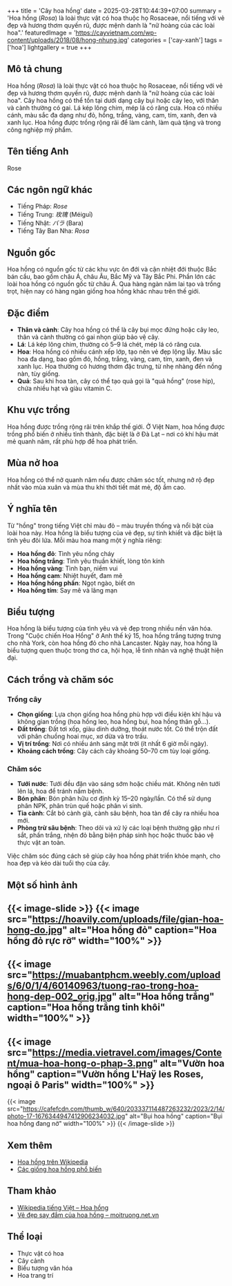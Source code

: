 +++
title = 'Cây hoa hồng'
date = 2025-03-28T10:44:39+07:00
summary = 'Hoa hồng (*Rosa*) là loài thực vật có hoa thuộc họ Rosaceae, nổi tiếng với vẻ đẹp và hương thơm quyến rũ, được mệnh danh là "nữ hoàng của các loài hoa".'
featuredImage = 'https://cayvietnam.com/wp-content/uploads/2018/08/hong-nhung.jpg' 
categories = ['cay-xanh']
tags = ['hoa']
lightgallery = true
+++

## Mô tả chung

Hoa hồng (*Rosa*) là loài thực vật có hoa thuộc họ Rosaceae, nổi tiếng với vẻ đẹp và hương thơm quyến rũ, được mệnh danh là "nữ hoàng của các loài hoa". Cây hoa hồng có thể tồn tại dưới dạng cây bụi hoặc cây leo, với thân và cành thường có gai. Lá kép lông chim, mép lá có răng cưa. Hoa có nhiều cánh, màu sắc đa dạng như đỏ, hồng, trắng, vàng, cam, tím, xanh, đen và xanh lục. Hoa hồng được trồng rộng rãi để làm cảnh, làm quà tặng và trong công nghiệp mỹ phẩm.

## Tên tiếng Anh

Rose

## Các ngôn ngữ khác

- Tiếng Pháp: *Rose*
- Tiếng Trung: *玫瑰* (Méiguī)
- Tiếng Nhật: *バラ* (Bara)
- Tiếng Tây Ban Nha: *Rosa*

## Nguồn gốc

Hoa hồng có nguồn gốc từ các khu vực ôn đới và cận nhiệt đới thuộc Bắc bán cầu, bao gồm châu Á, châu Âu, Bắc Mỹ và Tây Bắc Phi. Phần lớn các loài hoa hồng có nguồn gốc từ châu Á. Qua hàng ngàn năm lai tạo và trồng trọt, hiện nay có hàng ngàn giống hoa hồng khác nhau trên thế giới.

## Đặc điểm

- **Thân và cành**: Cây hoa hồng có thể là cây bụi mọc đứng hoặc cây leo, thân và cành thường có gai nhọn giúp bảo vệ cây.
- **Lá**: Lá kép lông chim, thường có 5–9 lá chét, mép lá có răng cưa.
- **Hoa**: Hoa hồng có nhiều cánh xếp lớp, tạo nên vẻ đẹp lộng lẫy. Màu sắc hoa đa dạng, bao gồm đỏ, hồng, trắng, vàng, cam, tím, xanh, đen và xanh lục. Hoa thường có hương thơm đặc trưng, từ nhẹ nhàng đến nồng nàn, tùy giống.
- **Quả**: Sau khi hoa tàn, cây có thể tạo quả gọi là "quả hồng" (rose hip), chứa nhiều hạt và giàu vitamin C.

## Khu vực trồng

Hoa hồng được trồng rộng rãi trên khắp thế giới. Ở Việt Nam, hoa hồng được trồng phổ biến ở nhiều tỉnh thành, đặc biệt là ở Đà Lạt – nơi có khí hậu mát mẻ quanh năm, rất phù hợp để hoa phát triển.

## Mùa nở hoa

Hoa hồng có thể nở quanh năm nếu được chăm sóc tốt, nhưng nở rộ đẹp nhất vào mùa xuân và mùa thu khi thời tiết mát mẻ, độ ẩm cao.

## Ý nghĩa tên

Từ "hồng" trong tiếng Việt chỉ màu đỏ – màu truyền thống và nổi bật của loài hoa này. Hoa hồng là biểu tượng của vẻ đẹp, sự tinh khiết và đặc biệt là tình yêu đôi lứa. Mỗi màu hoa mang một ý nghĩa riêng:

- **Hoa hồng đỏ**: Tình yêu nồng cháy
- **Hoa hồng trắng**: Tình yêu thuần khiết, lòng tôn kính
- **Hoa hồng vàng**: Tình bạn, niềm vui
- **Hoa hồng cam**: Nhiệt huyết, đam mê
- **Hoa hồng hồng phấn**: Ngọt ngào, biết ơn
- **Hoa hồng tím**: Say mê và lãng mạn

## Biểu tượng

Hoa hồng là biểu tượng của tình yêu và vẻ đẹp trong nhiều nền văn hóa. Trong "Cuộc chiến Hoa Hồng" ở Anh thế kỷ 15, hoa hồng trắng tượng trưng cho nhà York, còn hoa hồng đỏ cho nhà Lancaster. Ngày nay, hoa hồng là biểu tượng quen thuộc trong thơ ca, hội họa, lễ tình nhân và nghệ thuật hiện đại.


## Cách trồng và chăm sóc

### Trồng cây

- **Chọn giống**: Lựa chọn giống hoa hồng phù hợp với điều kiện khí hậu và không gian trồng (hoa hồng leo, hoa hồng bụi, hoa hồng thân gỗ…).
- **Đất trồng**: Đất tơi xốp, giàu dinh dưỡng, thoát nước tốt. Có thể trộn đất với phân chuồng hoai mục, xơ dừa và tro trấu.
- **Vị trí trồng**: Nơi có nhiều ánh sáng mặt trời (ít nhất 6 giờ mỗi ngày).
- **Khoảng cách trồng**: Cây cách cây khoảng 50–70 cm tùy loại giống.

### Chăm sóc

- **Tưới nước**: Tưới đều đặn vào sáng sớm hoặc chiều mát. Không nên tưới lên lá, hoa để tránh nấm bệnh.
- **Bón phân**: Bón phân hữu cơ định kỳ 15–20 ngày/lần. Có thể sử dụng phân NPK, phân trùn quế hoặc phân vi sinh.
- **Tỉa cành**: Cắt bỏ cành già, cành sâu bệnh, hoa tàn để cây ra nhiều hoa mới.
- **Phòng trừ sâu bệnh**: Theo dõi và xử lý các loại bệnh thường gặp như rỉ sắt, phấn trắng, nhện đỏ bằng biện pháp sinh học hoặc thuốc bảo vệ thực vật an toàn.

Việc chăm sóc đúng cách sẽ giúp cây hoa hồng phát triển khỏe mạnh, cho hoa đẹp và kéo dài tuổi thọ của cây.




## Một số hình ảnh

{{< image-slide >}}
{{< image src="https://hoavily.com/uploads/file/gian-hoa-hong-do.jpg"
           alt="Hoa hồng đỏ"
           caption="Hoa hồng đỏ rực rỡ"
           width="100%" >}}
---
{{< image src="https://muabantphcm.weebly.com/uploads/6/0/1/4/60140963/tuong-rao-trong-hoa-hong-dep-002_orig.jpg"
           alt="Hoa hồng trắng"
           caption="Hoa hồng trắng tinh khôi"
           width="100%" >}}
---
{{< image src="https://media.vietravel.com/images/Content/mua-hoa-hong-o-phap-3.png"
           alt="Vườn hoa hồng"
           caption="Vườn hồng L'Haÿ les Roses, ngoại ô Paris"
           width="100%" >}}
---
{{< image src="https://cafefcdn.com/thumb_w/640/203337114487263232/2023/2/14/photo-17-1676344947412906234032.jpg"
           alt="Bụi hoa hồng"
           caption="Bụi hoa hồng đang nở"
           width="100%" >}}
{{< /image-slide >}}

## Xem thêm

- [Hoa hồng trên Wikipedia](https://vi.wikipedia.org/wiki/Hoa_hồng)
- [Các giống hoa hồng phổ biến](https://www.caycanhtanan.com/hoa-hong-p157.html)

## Tham khảo

- [Wikipedia tiếng Việt – Hoa hồng](https://vi.wikipedia.org/wiki/Hoa_hồng)
- [Vẻ đẹp say đắm của hoa hồng – moitruong.net.vn](https://moitruong.net.vn/ve-dep-say-dam-cua-hoa-hong-nu-hoang-cua-cac-loai-hoa-74790.html)

## Thể loại

- Thực vật có hoa
- Cây cảnh
- Biểu tượng văn hóa
- Hoa trang trí
